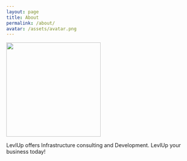 ```yaml
---
layout: page
title: About
permalink: /about/
avatar: /assets/avatar.png
---
```


<div class="about">


  <img src="{{ page.avatar }}" height="250px"/>

LevlUp offers Infrastructure consulting and Development. LevlUp your business today!

</div>


